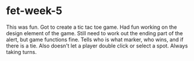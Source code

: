 # fet-week-5

This was fun.  Got to create a tic tac toe game.  Had fun working on the design element of the game.  Still need to work out the ending part of the alert, but game functions fine.  Tells who is what marker, who wins, and if there is a tie.  Also doesn't let a player double click or select a spot.  Always taking turns.
